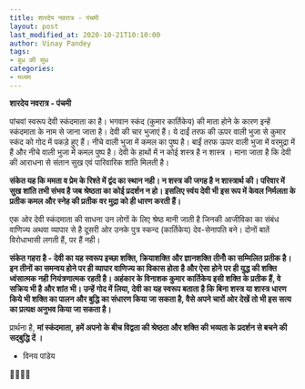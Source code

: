 ```yaml
---
title: शारदेय नवरात्र - पंचमी
layout: post
last_modified_at: 2020-10-21T10:10:00
author: Vinay Pandey
tags:
- बुध की सुध
categories:
- मध्यम
---
```

**शारदेय नवरात्र - पंचमी**

पांचवां स्वरूप देवी स्कंदमाता का है। भगवान स्कंद (कुमार कार्तिकेय) की माता होने के कारण इन्हें स्कंदमाता के नाम से जाना जाता है। देवी की चार भुजाएं हैं। ये दाईं तरफ की ऊपर वाली भुजा से कुमार स्कंद को गोद में पकड़े हुए हैं। नीचे वाली भुजा में कमल का पुष्प है। बाईं तरफ ऊपर वाली भुजा में वरमुद्रा में हैं और नीचे वाली भुजा में कमल पुष्प है। देवी के हाथों में न कोई शस्त्र है न शास्त्र । माना जाता है कि देवी की आराधना से संतान सुख एवं पारिवारिक शांति मिलती है। 

**संकेत यह कि ममता व प्रेम के  रिश्ते में द्वंद का स्थान नही। न शस्त्र की जगह है न शास्त्रार्थ की। परिवार में सुख शांति तभी संभव है जब श्रेष्ठता का कोई प्रदर्शन न हो। इसलिए स्वंय देवी भी इस रूप में केवल निर्मलता के प्रतीक कमल और स्नेह की प्रतीक वर मुद्रा को ही धारण करती हैं।**

एक ओर देवी स्कंदमाता की  साधना उन लोगों के लिए  श्रेष्ठ मानी जाती है जिनकी आजीविका का संबंध वाणिज्य अथवा व्यापार से है दूसरी ओर उनके पुत्र स्कन्द (कार्तिकेय) देव-सेनापति बने। दोनों बातें विरोधाभासी लगती हैं, पर हैं नही। 

**संकेत गहरा है - देवी का यह स्वरूप इच्छा शक्ति, क्रियाशक्ति और ज्ञानशक्ति तीनोँ का सम्मिलित प्रतीक है। इन तीनों का समन्वय होने पर ही व्यापार वाणिज्य का विकास होता है और ऐसा होने पर ही युद्ध की शक्ति ध्वंसात्मक नही नियंत्रणात्मक रहती है। अहंकार के विनाशक कुमार कार्तिकेय इसी शक्ति के प्रतीक हैं, वे सक्रिय भी है और शांत भी। उन्हें गोद में लिया, देवी का यह स्वरूप बताता है कि  बिना शस्त्र या शास्त्र धारण किये भी शक्ति का पालन और बुद्धि का संधारण किया जा सकता है, वैसे अपने चारों ओर देखें तो भी इस सत्य का प्रत्यक्ष अनुभव किया जा सकता है।**


प्रार्थना है,
**मां स्कंदमाता,**
**हमें अपनो के बीच विद्वता की श्रेष्ठता और शक्ति की भव्यता के प्रदर्शन से बचने की सद्बुद्धि दें ।** 

- विनय पांडेय

🙏🌷🌷🙏


